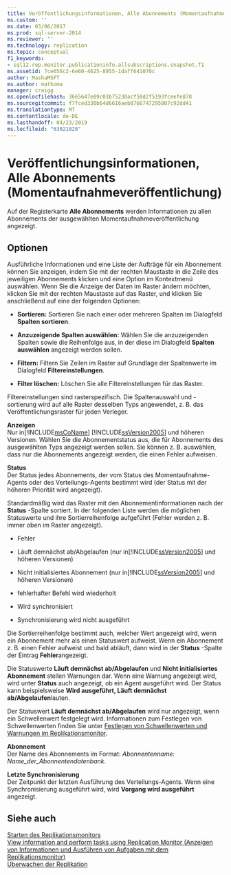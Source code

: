 ```yaml
---
title: Veröffentlichungsinformationen, Alle Abonnements (Momentaufnahmeveröffentlichung) | Microsoft-Dokumentation
ms.custom: ''
ms.date: 03/06/2017
ms.prod: sql-server-2014
ms.reviewer: ''
ms.technology: replication
ms.topic: conceptual
f1_keywords:
- sql12.rep.monitor.publicationinfo.allsubscriptions.snapshot.f1
ms.assetid: 7ce656c2-6e60-4625-8955-1daff641070c
author: MashaMSFT
ms.author: mathoma
manager: craigg
ms.openlocfilehash: 3665647e89c03b75230acf58d2f5193fceefe878
ms.sourcegitcommit: f7fced330b64d6616aeb8766747295807c92dd41
ms.translationtype: MT
ms.contentlocale: de-DE
ms.lasthandoff: 04/23/2019
ms.locfileid: "63021828"
---
```

# <a name="publication-information-all-subscriptions-snapshot-publication"></a>Veröffentlichungsinformationen, Alle Abonnements (Momentaufnahmeveröffentlichung)
  Auf der Registerkarte **Alle Abonnements** werden Informationen zu allen Abonnements der ausgewählten Momentaufnahmeveröffentlichung angezeigt.  
  
## <a name="options"></a>Optionen  
 Ausführliche Informationen und eine Liste der Aufträge für ein Abonnement können Sie anzeigen, indem Sie mit der rechten Maustaste in die Zeile des jeweiligen Abonnements klicken und eine Option im Kontextmenü auswählen. Wenn Sie die Anzeige der Daten im Raster ändern möchten, klicken Sie mit der rechten Maustaste auf das Raster, und klicken Sie anschließend auf eine der folgenden Optionen:  
  
-   **Sortieren:** Sortieren Sie nach einer oder mehreren Spalten im Dialogfeld **Spalten sortieren**.  
  
-   **Anzuzeigende Spalten auswählen:** Wählen Sie die anzuzeigenden Spalten sowie die Reihenfolge aus, in der diese im Dialogfeld **Spalten auswählen** angezeigt werden sollen.  
  
-   **Filtern:** Filtern Sie Zeilen im Raster auf Grundlage der Spaltenwerte im Dialogfeld **Filtereinstellungen**.  
  
-   **Filter löschen:** Löschen Sie alle Filtereinstellungen für das Raster.  
  
 Filtereinstellungen sind rasterspezifisch. Die Spaltenauswahl und -sortierung wird auf alle Raster desselben Typs angewendet, z. B. das Veröffentlichungsraster für jeden Verleger.  
  
 **Anzeigen**  
 Nur in[!INCLUDE[msCoName](../../includes/msconame-md.md)] [!INCLUDE[ssVersion2005](../../includes/ssversion2005-md.md)] und höheren Versionen. Wählen Sie die Abonnementstatus aus, die für Abonnements des ausgewählten Typs angezeigt werden sollen. Sie können z. B. auswählen, dass nur die Abonnements angezeigt werden, die einen Fehler aufweisen.  
  
 **Status**  
 Der Status jedes Abonnements, der vom Status des Momentaufnahme-Agents oder des Verteilungs-Agents bestimmt wird (der Status mit der höheren Priorität wird angezeigt).  
  
 Standardmäßig wird das Raster mit den Abonnementinformationen nach der **Status** -Spalte sortiert. In der folgenden Liste werden die möglichen Statuswerte und ihre Sortierreihenfolge aufgeführt (Fehler werden z. B. immer oben im Raster angezeigt).  
  
-   Fehler  
  
-   Läuft demnächst ab/Abgelaufen (nur in[!INCLUDE[ssVersion2005](../../includes/ssversion2005-md.md)] und höheren Versionen)  
  
-   Nicht initialisiertes Abonnement (nur in[!INCLUDE[ssVersion2005](../../includes/ssversion2005-md.md)] und höheren Versionen)  
  
-   fehlerhafter Befehl wird wiederholt  
  
-   Wird synchronisiert  
  
-   Synchronisierung wird nicht ausgeführt  
  
 Die Sortierreihenfolge bestimmt auch, welcher Wert angezeigt wird, wenn ein Abonnement mehr als einen Statuswert aufweist. Wenn ein Abonnement z. B. einen Fehler aufweist und bald abläuft, dann wird in der **Status** -Spalte der Eintrag **Fehler**angezeigt.  
  
 Die Statuswerte **Läuft demnächst ab/Abgelaufen** und **Nicht initialisiertes Abonnement** stellen Warnungen dar. Wenn eine Warnung angezeigt wird, wird unter **Status** auch angezeigt, ob ein Agent ausgeführt wird. Der Status kann beispielsweise **Wird ausgeführt, Läuft demnächst ab/Abgelaufen**lauten.  
  
 Der Statuswert **Läuft demnächst ab/Abgelaufen** wird nur angezeigt, wenn ein Schwellenwert festgelegt wird. Informationen zum Festlegen von Schwellenwerten finden Sie unter [Festlegen von Schwellenwerten und Warnungen im Replikationsmonitor](monitor/set-thresholds-and-warnings-in-replication-monitor.md).  
  
 **Abonnement**  
 Der Name des Abonnements im Format: *Abonnentenname: Name_der_Abonnentendatenbank*.  
  
 **Letzte Synchronisierung**  
 Der Zeitpunkt der letzten Ausführung des Verteilungs-Agents. Wenn eine Synchronisierung ausgeführt wird, wird **Vorgang wird ausgeführt** angezeigt.  
  
## <a name="see-also"></a>Siehe auch  
 [Starten des Replikationsmonitors](monitor/start-the-replication-monitor.md)   
 [View information and perform tasks using Replication Monitor (Anzeigen von Informationen und Ausführen von Aufgaben mit dem Replikationsmonitor)](monitor/view-information-and-perform-tasks-replication-monitor.md)   
 [Überwachen der Replikation](monitoring-replication.md)  
  
  
